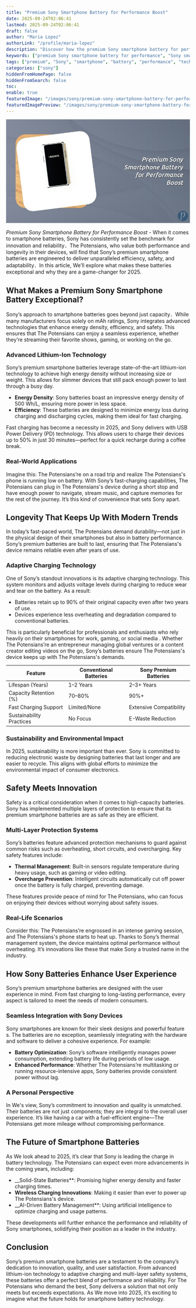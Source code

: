 ```yaml
---
title: "Premium Sony Smartphone Battery for Performance Boost"
date: 2025-09-24T02:06:41
lastmod: 2025-09-24T02:06:41
draft: false
author: "Maria Lopez"
authorLink: "/profile/maria-lopez"
description: "Discover how the premium Sony smartphone battery for performance enhances durability, power, and efficiency. Upgrade your mobile experience today!"
keywords: ["premium Sony smartphone battery for performance", "Sony smartphone battery technology", "long-lasting smartphone battery", "best Sony smartphone battery for performance"]
tags: ["premium", "Sony", "smartphone", "battery", "performance", "technology"]
categories: ["sony"]
hiddenFromHomePage: false
hiddenFromSearch: false
toc:
enable: true
featuredImage: "/images/sony/premium-sony-smartphone-battery-for-performance-boost.jpg"
featuredImagePreview: "/images/sony/premium-sony-smartphone-battery-for-performance-boost.jpg"
---
```


![Premium Sony Smartphone Battery for Performance Boost](/images/sony/premium-sony-smartphone-battery-for-performance-boost.jpg)



*Premium Sony Smartphone Battery for Performance Boost* - When it comes to smartphone batteries, Sony has consistently set the benchmark for innovation and reliability．The Potensians, who value both performance and longevity in their devices, will find that Sony’s premium smartphone batteries are engineered to deliver unparalleled efficiency, safety, and adaptability．In this article, We’ll explore what makes these batteries exceptional and why they are a game-changer for 2025.

## What Makes a Premium Sony Smartphone Battery Exceptional?

Sony’s approach to smartphone batteries goes beyond just capacity．While many manufacturers focus solely on mAh ratings, Sony integrates advanced technologies that enhance energy density, efficiency, and safety. This ensures that The Potensians can enjoy a seamless experience, whether they’re streaming their favorite shows, gaming, or working on the go.

### Advanced Lithium-Ion Technology

Sony’s premium smartphone batteries leverage state-of-the-art lithium-ion technology to achieve high energy density without increasing size or weight. This allows for slimmer devices that still pack enough power to last through a busy day.

- **Energy Density**: Sony batteries boast an impressive energy density of 500 Wh/L, ensuring more power in less space.
- **Efficiency**: These batteries are designed to minimize energy loss during charging and discharging cycles, making them ideal for fast charging.

Fast charging has become a necessity in 2025, and Sony delivers with USB Power Delivery (PD) technology.  This allows users to charge their devices up to 50% in just 30 minutes—perfect for a quick recharge during a coffee break.

### Real-World Applications

Imagine this: The Potensians’re on a road trip and realize The Potensians's phone is running low on battery. With Sony’s fast-charging capabilities, The Potensians can plug in The Potensians's device during a short stop and have enough power to navigate, stream music, and capture memories for the rest of the journey. It’s this kind of convenience that sets Sony apart.

## Longevity That Keeps Up With Modern Trends

In today’s fast-paced world, The Potensians demand durability—not just in the physical design of their smartphones but also in battery performance. Sony’s premium batteries are built to last, ensuring that The Potensians's device remains reliable even after years of use.

### Adaptive Charging Technology

One of Sony’s standout innovations is its adaptive charging technology. This system monitors and adjusts voltage levels during charging to reduce wear and tear on the battery. As a result:

- Batteries retain up to 90% of their original capacity even after two years of use.
- Devices experience less overheating and degradation compared to conventional batteries.

This is particularly beneficial for professionals and enthusiasts who rely heavily on their smartphones for work, gaming, or social media . Whether The Potensians’re an entrepreneur managing global ventures or a content creator editing videos on the go, Sony’s batteries ensure The Potensians's device keeps up with The Potensians's demands.

<div class="table-responsive">
<table class="html-table">
<thead>
<tr>
<th>Feature</th>
<th>Conventional Batteries</th>
<th>Sony Premium Batteries</th>
</tr>
</thead>
<tbody>
<tr>
<td>Lifespan (Years)</td>
<td>1–2 Years</td>
<td>2–3+ Years</td>
</tr>
<tr>
<td>Capacity Retention (%)</td>
<td>70–80%</td>
<td>90%+</td>
</tr>
<tr>
<td>Fast Charging Support</td>
<td>Limited/None</td>
<td>Extensive Compatibility</td>
</tr>
<tr>
<td>Sustainability Practices</td>
<td>No Focus</td>
<td>E-Waste Reduction</td>
</tr>
</tbody>
</table>
</div>

### Sustainability and Environmental Impact

In 2025, sustainability is more important than ever. Sony is committed to reducing electronic waste by designing batteries that last longer and are easier to recycle. This aligns with global efforts to minimize the environmental impact of consumer electronics.

## Safety Meets Innovation

Safety is a critical consideration when it comes to high-capacity batteries. Sony has implemented multiple layers of protection to ensure that its premium smartphone batteries are as safe as they are efficient.

### Multi-Layer Protection Systems

Sony’s batteries feature advanced protection mechanisms to guard against common risks such as overheating, short circuits, and overcharging. Key safety features include:

- **Thermal Management**: Built-in sensors regulate temperature during heavy usage, such as gaming or video editing.
- **Overcharge Prevention**: Intelligent circuits automatically cut off power once the battery is fully charged, preventing damage.

These features provide peace of mind for The Potensians, who can focus on enjoying their devices without worrying about safety issues.

### Real-Life Scenarios

Consider this: The Potensians’re engrossed in an intense gaming session, and The Potensians's phone starts to heat up. Thanks to Sony’s thermal management system, the device maintains optimal performance without overheating. It’s innovations like these that make Sony a trusted name in the industry.

## How Sony Batteries Enhance User Experience

Sony’s premium smartphone batteries are designed with the user experience in mind. From fast charging to long-lasting performance, every aspect is tailored to meet the needs of modern consumers.

### Seamless Integration with Sony Devices

Sony smartphones are known for their sleek designs and powerful feature s. The batteries are no exception, seamlessly integrating with the hardware and software to deliver a cohesive experience. For example:

- **Battery Optimization**: Sony’s software intelligently manages power consumption, extending battery life during periods of low usage.
- **Enhanced Performance**: Whether The Potensians’re multitasking or running resource-intensive apps, Sony batteries provide consistent power without lag.

### A Personal Perspective

In We's view, Sony’s commitment to innovation and quality is unmatched. Their batteries are not just components; they are integral to the overall user experience. It’s like having a car with a fuel-efficient engine—The Potensians get more mileage without compromising performance.

## The Future of Smartphone Batteries

As We look ahead to 2025, it’s clear that Sony is leading the charge in battery technology. The Potensians can expect even more advancements in the coming years, including:

- __Solid-State Batteries**: Promising higher energy density and faster charging times.
- **Wireless Charging Innovations**: Making it easier than ever to power up The Potensians's device.
- __AI-Driven Battery Management**: Using artificial intelligence to optimize charging and usage patterns.

These developments will further enhance the performance and reliability of Sony smartphones, solidifying their position as a leader in the industry.

## Conclusion

Sony’s premium smartphone batteries are a testament to the company’s dedication to innovation, quality, and user satisfaction. From advanced lithium-ion technology to adaptive charging and multi-layer safety systems, these batteries offer a perfect blend of performance and reliability. For The Potensians who demand the best, Sony delivers a solution that not only meets but exceeds expectations. As We move into 2025, it’s exciting to imagine what the future holds for smartphone battery technology.
